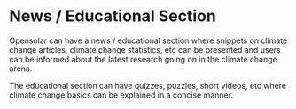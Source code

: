 # News / Educational Section

Opensolar can have a news / educational section where snippets on climate change articles, climate change statistics, etc can be presented and users can be informed about the latest research going on in the climate change arena.

The educational section can have quizzes, puzzles, short videos, etc where climate change basics can be explained in a concise manner.

